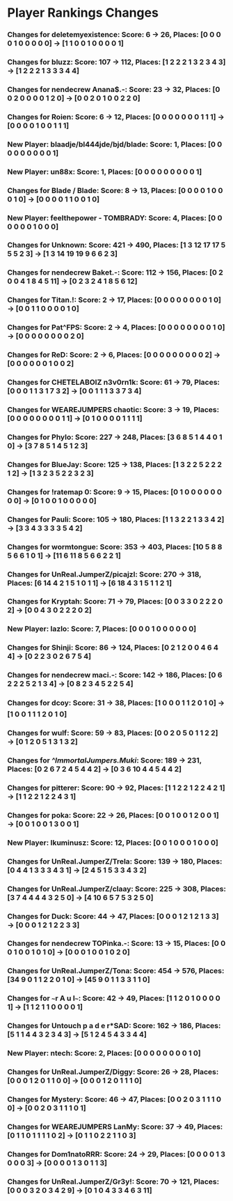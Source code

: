 # Player Rankings Changes

### Changes for **deletemyexistence**: Score: 6 → 26, Places: [0 0 0 0 1 0 0 0 0 0] → [1 1 0 0 1 0 0 0 0 1]
### Changes for **bluzz**: Score: 107 → 112, Places: [1 2 2 2 1 3 2 3 4 3] → [1 2 2 2 1 3 3 3 4 4]
### Changes for **nendecrew Anana$.-**: Score: 23 → 32, Places: [0 0 2 0 0 0 0 1 2 0] → [0 0 2 0 1 0 0 2 2 0]
### Changes for **Roien**: Score: 6 → 12, Places: [0 0 0 0 0 0 0 1 1 1] → [0 0 0 0 1 0 0 1 1 1]
### New Player: **blaadje/bl444jde/bjd/blade**: Score: 1, Places: [0 0 0 0 0 0 0 0 0 1]
### New Player: **un88x**: Score: 1, Places: [0 0 0 0 0 0 0 0 0 1]
### Changes for **Blade / Blade**: Score: 8 → 13, Places: [0 0 0 0 1 0 0 0 1 0] → [0 0 0 0 1 1 0 0 1 0]
### New Player: **feelthepower - TOMBRADY**: Score: 4, Places: [0 0 0 0 0 0 1 0 0 0]
### Changes for **Unknown**: Score: 421 → 490, Places: [1 3 12 17 17 5 5 5 2 3] → [1 3 14 19 19 9 6 6 2 3]
### Changes for **nendecrew Baket.-**: Score: 112 → 156, Places: [0 2 0 0 4 1 8 4 5 11] → [0 2 3 2 4 1 8 5 6 12]
### Changes for **Titan.!**: Score: 2 → 17, Places: [0 0 0 0 0 0 0 0 1 0] → [0 0 1 1 0 0 0 0 1 0]
### Changes for **Pat^FPS**: Score: 2 → 4, Places: [0 0 0 0 0 0 0 0 1 0] → [0 0 0 0 0 0 0 0 2 0]
### Changes for **ReD**: Score: 2 → 6, Places: [0 0 0 0 0 0 0 0 0 2] → [0 0 0 0 0 0 1 0 0 2]
### Changes for **CHETELABOIZ n3v0rn1k**: Score: 61 → 79, Places: [0 0 0 1 1 3 1 7 3 2] → [0 0 1 1 1 3 3 7 3 4]
### Changes for **WEAREJUMPERS chaotic**: Score: 3 → 19, Places: [0 0 0 0 0 0 0 0 1 1] → [0 1 0 0 0 0 1 1 1 1]
### Changes for **Phylo**: Score: 227 → 248, Places: [3 6 8 5 1 4 4 0 1 0] → [3 7 8 5 1 4 5 1 2 3]
### Changes for **BlueJay**: Score: 125 → 138, Places: [1 3 2 2 5 2 2 2 1 2] → [1 3 2 3 5 2 2 3 2 3]
### Changes for **!ratemap 0**: Score: 9 → 15, Places: [0 1 0 0 0 0 0 0 0 0] → [0 1 0 0 1 0 0 0 0 0]
### Changes for **Pauli**: Score: 105 → 180, Places: [1 1 3 2 2 1 3 3 4 2] → [3 3 4 3 3 3 3 5 4 2]
### Changes for **wormtongue**: Score: 353 → 403, Places: [10 5 8 8 5 6 6 1 0 1] → [11 6 11 8 5 6 6 2 2 1]
### Changes for **UnReal.JumperZ/picajzl**: Score: 270 → 318, Places: [6 14 4 2 1 5 1 0 1 1] → [6 18 4 3 1 5 1 1 2 1]
### Changes for **Kryptah**: Score: 71 → 79, Places: [0 0 3 3 0 2 2 2 0 2] → [0 0 4 3 0 2 2 2 0 2]
### New Player: **lazlo**: Score: 7, Places: [0 0 0 1 0 0 0 0 0 0]
### Changes for **Shinji**: Score: 86 → 124, Places: [0 2 1 2 0 0 4 6 4 4] → [0 2 2 3 0 2 6 7 5 4]
### Changes for **nendecrew maci.-**: Score: 142 → 186, Places: [0 6 2 2 2 5 2 1 3 4] → [0 8 2 3 4 5 2 2 5 4]
### Changes for **dcoy**: Score: 31 → 38, Places: [1 0 0 0 1 1 2 0 1 0] → [1 0 0 1 1 1 2 0 1 0]
### Changes for **wulf**: Score: 59 → 83, Places: [0 0 2 0 5 0 1 1 2 2] → [0 1 2 0 5 1 3 1 3 2]
### Changes for **^ImmortalJumpers*.*Muki**: Score: 189 → 231, Places: [0 2 6 7 2 4 5 4 4 2] → [0 3 6 10 4 4 5 4 4 2]
### Changes for **pitterer**: Score: 90 → 92, Places: [1 1 2 2 1 2 2 4 2 1] → [1 1 2 2 1 2 2 4 3 1]
### Changes for **poka**: Score: 22 → 26, Places: [0 0 1 0 0 1 2 0 0 1] → [0 0 1 0 0 1 3 0 0 1]
### New Player: **Ikuminusz**: Score: 12, Places: [0 0 1 0 0 0 1 0 0 0]
### Changes for **UnReal.JumperZ/Trela**: Score: 139 → 180, Places: [0 4 4 1 3 3 3 4 3 1] → [2 4 5 1 5 3 3 4 3 2]
### Changes for **UnReal.JumperZ/claay**: Score: 225 → 308, Places: [3 7 4 4 4 4 3 2 5 0] → [4 10 6 5 7 5 3 2 5 0]
### Changes for **Duck**: Score: 44 → 47, Places: [0 0 0 1 2 1 2 1 3 3] → [0 0 0 1 2 1 2 2 3 3]
### Changes for **nendecrew TOPinka.-**: Score: 13 → 15, Places: [0 0 0 1 0 0 1 0 1 0] → [0 0 0 1 0 0 1 0 2 0]
### Changes for **UnReal.JumperZ/Tona**: Score: 454 → 576, Places: [34 9 0 1 1 2 2 0 1 0] → [45 9 0 1 1 3 3 1 1 0]
### Changes for **`~`r A u l`~`**: Score: 42 → 49, Places: [1 1 2 0 1 0 0 0 0 1] → [1 1 2 1 1 0 0 0 0 1]
### Changes for **Untouch p a d e r*SAD**: Score: 162 → 186, Places: [5 1 1 4 4 3 2 3 4 3] → [5 1 2 4 5 4 3 3 4 4]
### New Player: **ntech**: Score: 2, Places: [0 0 0 0 0 0 0 0 1 0]
### Changes for **UnReal.JumperZ/Diggy**: Score: 26 → 28, Places: [0 0 0 1 2 0 1 1 0 0] → [0 0 0 1 2 0 1 1 1 0]
### Changes for **Mystery**: Score: 46 → 47, Places: [0 0 2 0 3 1 1 1 0 0] → [0 0 2 0 3 1 1 1 0 1]
### Changes for **WEAREJUMPERS LanMy**: Score: 37 → 49, Places: [0 1 1 0 1 1 1 1 0 2] → [0 1 1 0 2 2 1 1 0 3]
### Changes for **Dom1natoRRR**: Score: 24 → 29, Places: [0 0 0 0 1 3 0 0 0 3] → [0 0 0 0 1 3 0 1 1 3]
### Changes for **UnReal.JumperZ/Gr3y!**: Score: 70 → 121, Places: [0 0 0 3 2 0 3 4 2 9] → [0 1 0 4 3 3 4 6 3 11]
